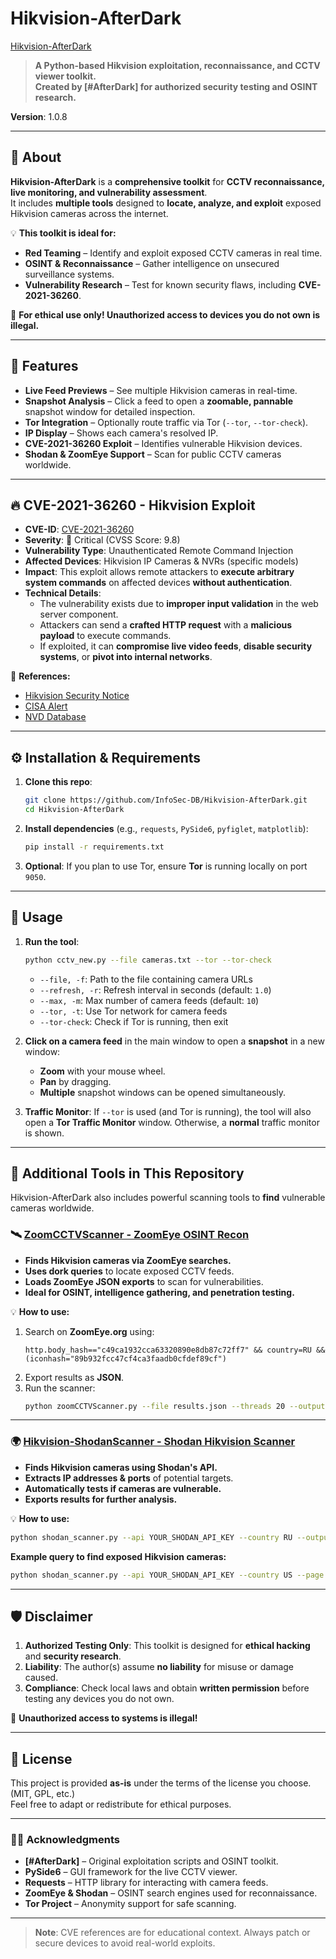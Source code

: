 ﻿# Hikvision-AfterDark

[Hikvision-AfterDark](https://github.com/InfoSec-DB/Hikvision-AfterDark/blob/main/Hikvision_CCTVimg.png?raw=true)

> **A Python-based Hikvision exploitation, reconnaissance, and CCTV viewer toolkit.**  
> **Created by [#AfterDark] for authorized security testing and OSINT research.**  

**Version**: 1.0.8  

---

## 🎯 About

**Hikvision-AfterDark** is a **comprehensive toolkit** for **CCTV reconnaissance, live monitoring, and vulnerability assessment**.  
It includes **multiple tools** designed to **locate, analyze, and exploit** exposed Hikvision cameras across the internet.  

💡 **This toolkit is ideal for:**  
- **Red Teaming** – Identify and exploit exposed CCTV cameras in real time.  
- **OSINT & Reconnaissance** – Gather intelligence on unsecured surveillance systems.  
- **Vulnerability Research** – Test for known security flaws, including **CVE-2021-36260**.  

🚨 **For ethical use only! Unauthorized access to devices you do not own is illegal.**  

---

## 🚀 Features

- **Live Feed Previews** – See multiple Hikvision cameras in real-time.  
- **Snapshot Analysis** – Click a feed to open a **zoomable, pannable** snapshot window for detailed inspection.  
- **Tor Integration** – Optionally route traffic via Tor (`--tor`, `--tor-check`).  
- **IP Display** – Shows each camera's resolved IP.  
- **CVE-2021-36260 Exploit** – Identifies vulnerable Hikvision devices.  
- **Shodan & ZoomEye Support** – Scan for public CCTV cameras worldwide.  

---

## 🔥 CVE-2021-36260 - Hikvision Exploit

- **CVE-ID**: [CVE-2021-36260](https://nvd.nist.gov/vuln/detail/CVE-2021-36260)  
- **Severity**: 🔴 Critical (CVSS Score: 9.8)  
- **Vulnerability Type**: Unauthenticated Remote Command Injection  
- **Affected Devices**: Hikvision IP Cameras & NVRs (specific models)  
- **Impact**: This exploit allows remote attackers to **execute arbitrary system commands** on affected devices **without authentication**.  
- **Technical Details**:  
  - The vulnerability exists due to **improper input validation** in the web server component.  
  - Attackers can send a **crafted HTTP request** with a **malicious payload** to execute commands.  
  - If exploited, it can **compromise live video feeds**, **disable security systems**, or **pivot into internal networks**.  

🔹 **References:**  
- [Hikvision Security Notice](https://www.hikvision.com/en/support/cybersecurity/security-advisory/security-notification-command-injection-vulnerability-in-some-hikvision-products/)  
- [CISA Alert](https://www.cisa.gov/news-events/alerts/2021/09/28/rce-vulnerability-hikvision-cameras-cve-2021-36260)  
- [NVD Database](https://nvd.nist.gov/vuln/detail/CVE-2021-36260)  

---

## ⚙️ Installation & Requirements

1. **Clone this repo**:  
   ```bash
   git clone https://github.com/InfoSec-DB/Hikvision-AfterDark.git
   cd Hikvision-AfterDark
   ```

2. **Install dependencies** (e.g., `requests`, `PySide6`, `pyfiglet`, `matplotlib`):  
   ```bash
   pip install -r requirements.txt
   ```

3. **Optional**: If you plan to use Tor, ensure **Tor** is running locally on port `9050`.

---

## 🚨 Usage

1. **Run the tool**:  
   ```bash
   python cctv_new.py --file cameras.txt --tor --tor-check
   ```
   - `--file, -f`: Path to the file containing camera URLs  
   - `--refresh, -r`: Refresh interval in seconds (default: `1.0`)  
   - `--max, -m`: Max number of camera feeds (default: `10`)  
   - `--tor, -t`: Use Tor network for camera feeds  
   - `--tor-check`: Check if Tor is running, then exit  

2. **Click on a camera feed** in the main window to open a **snapshot** in a new window:
   - **Zoom** with your mouse wheel.  
   - **Pan** by dragging.  
   - **Multiple** snapshot windows can be opened simultaneously.  

3. **Traffic Monitor**: If `--tor` is used (and Tor is running), the tool will also open a **Tor Traffic Monitor** window. Otherwise, a **normal** traffic monitor is shown.  

---

## 🔎 Additional Tools in This Repository

Hikvision-AfterDark also includes powerful scanning tools to **find** vulnerable cameras worldwide.

### 🛰️ [ZoomCCTVScanner - ZoomEye OSINT Recon](https://github.com/InfoSec-DB/Hikvision-AfterDark/tree/main/zoomCCTVScanner)

- **Finds Hikvision cameras via ZoomEye searches.**  
- **Uses dork queries** to locate exposed CCTV feeds.  
- **Loads ZoomEye JSON exports** to scan for vulnerabilities.  
- **Ideal for OSINT, intelligence gathering, and penetration testing.**  

💡 **How to use:**  
1. Search on **ZoomEye.org** using:  
   ```
   http.body_hash=="c49ca1932cca63320890e8db87c72ff7" && country=RU && (iconhash="89b932fcc47cf4ca3faadb0cfdef89cf")
   ```
2. Export results as **JSON**.  
3. Run the scanner:  
   ```bash
   python zoomCCTVScanner.py --file results.json --threads 20 --output vulnerable_cameras.txt
   ```

---

### 🌍 [Hikvision-ShodanScanner - Shodan Hikvision Scanner](https://github.com/InfoSec-DB/Hikvision-AfterDark/tree/main/Hikvision-ShodanScanner)

- **Finds Hikvision cameras using Shodan's API.**  
- **Extracts IP addresses & ports** of potential targets.  
- **Automatically tests if cameras are vulnerable.**  
- **Exports results for further analysis.**  

💡 **How to use:**  
```bash
python shodan_scanner.py --api YOUR_SHODAN_API_KEY --country RU --output results.txt --verbose
```

**Example query to find exposed Hikvision cameras:**  
```bash
python shodan_scanner.py --api YOUR_SHODAN_API_KEY --country US --page 2 --output vulnerable_cameras.txt
```

---

## 🛡️ Disclaimer

1. **Authorized Testing Only**: This toolkit is designed for **ethical hacking** and **security research**.  
2. **Liability**: The author(s) assume **no liability** for misuse or damage caused.  
3. **Compliance**: Check local laws and obtain **written permission** before testing any devices you do not own.  

🚨 **Unauthorized access to systems is illegal!**

---

## 📜 License

This project is provided **as-is** under the terms of the license you choose. (MIT, GPL, etc.)  
Feel free to adapt or redistribute for ethical purposes.

---

### 🏴‍☠️ Acknowledgments

- **[#AfterDark]** – Original exploitation scripts and OSINT toolkit.  
- **PySide6** – GUI framework for the live CCTV viewer.  
- **Requests** – HTTP library for interacting with camera feeds.  
- **ZoomEye & Shodan** – OSINT search engines used for reconnaissance.  
- **Tor Project** – Anonymity support for safe scanning.  

---

> **Note**: CVE references are for educational context. Always patch or secure devices to avoid real-world exploits.
